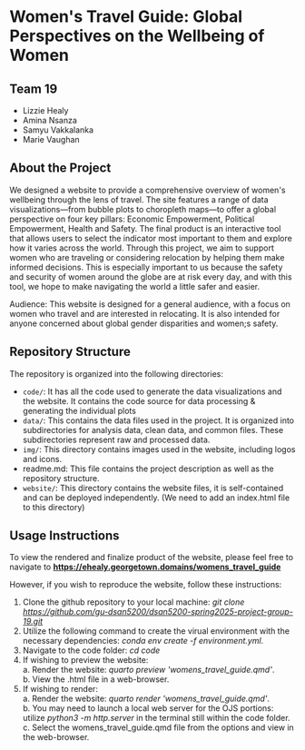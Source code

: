 # Women's Travel Guide: Global Perspectives on the Wellbeing of Women

## Team 19
* Lizzie Healy
* Amina Nsanza 
* Samyu Vakkalanka
* Marie Vaughan

## About the Project
We designed a website to provide a comprehensive overview of women's wellbeing through the lens of travel. The site features a range of data visualizations—from bubble plots to choropleth maps—to offer a global perspective on four key pillars: Economic Empowerment, Political Empowerment, Health and Safety. The final product is an interactive tool that allows users to select the indicator most important to them and explore how it varies across the world. Through this project, we aim to support women who are traveling or considering relocation by helping them make informed decisions. This is especially important to us because the safety and security of women around the globe are at risk every day, and with this tool, we hope to make navigating the world a little safer and easier.

Audience: This website is designed for a general audience, with a focus on women who travel and are interested in relocating. It is also intended for anyone concerned about global gender disparities and women;s safety. 

## Repository Structure
The repository is organized into the following directories:
* `code/`: It has all the code used to generate the data visualizations and the website. It contains the code source for data processing & generating the individual plots
* `data/`: This contains the data files used in the project. It is organized into subdirectories for analysis data, clean data, and common files. These subdirectories represent raw and processed data. 
* `img/`: This directory contains images used in the website, including logos and icons. 
* readme.md: This file contains the project description as well as the repository structure.
* `website/`: This directory contains the website files, it is self-contained and can be deployed independently.  (We need to add an index.html file to this directory)

## Usage Instructions
To view the rendered and finalize product of the website, please feel free to navigate to **https://ehealy.georgetown.domains/womens_travel_guide**

However, if you wish to reproduce the website, follow these instructions:
  1. Clone the github repository to your local machine: _git clone https://github.com/gu-dsan5200/dsan5200-spring2025-project-group-19.git_
  2. Utilize the following command to create the virual environment with the necessary dependencies: _conda env create -f environment.yml_.
  3. Navigate to the code folder: _cd code_
  4. If wishing to preview the website:\
    a. Render the website: _quarto preview 'womens_travel_guide.qmd'_.\
    b. View the .html file in a web-browser.
  5. If wishing to render:\
    a. Render the website: _quarto render 'womens_travel_guide.qmd'_.\
    b. You may need to launch a local web server for the OJS portions: utilize _python3 -m http.server_ in the terminal still within the code folder.\
    c. Select the womens_travel_guide.qmd file from the options and view in the web-browser.

